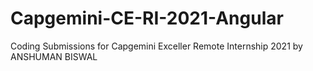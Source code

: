 # Capgemini-CE-RI-2021-Angular
Coding Submissions for Capgemini Exceller Remote Internship 2021 by ANSHUMAN BISWAL
